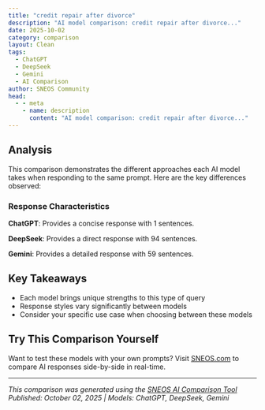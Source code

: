 ```yaml
---
title: "credit repair after divorce"
description: "AI model comparison: credit repair after divorce..."
date: 2025-10-02
category: comparison
layout: Clean
tags:
  - ChatGPT
  - DeepSeek
  - Gemini
  - AI Comparison
author: SNEOS Community
head:
  - - meta
    - name: description
      content: "AI model comparison: credit repair after divorce..."
---
```


<ChatComparison
  title="credit repair after divorce"
  prompt="credit repair after divorce"
  :responses='{
    "ChatGPT": "Going through a divorce can have a significant impact on your credit score and financial situation. If you are looking to repair your credit after a divorce, here are several steps you can take:\n\n### 1. **Understand Your Financial Situation**\n   - **Check Your Credit Reports**: Obtain copies of your credit reports from the three major credit bureaus (Equifax, Experian, and TransUnion). You can get a free report once a year from each bureau at AnnualCreditReport.com.\n   - **Review for Errors**: Look for any inaccuracies or outdated information, especially accounts that are not yours or any incorrect personal information.\n\n### 2. **Address Joint Accounts**\n   - **Close Joint Accounts**: If you still have any joint accounts with your ex-spouse, consider closing them or ensuring that they are paid off. This can help prevent future liabilities.\n   - **Refinance Loans**: If possible, refinance any loans in your name to remove your ex-spouse from the obligation.\n\n### 3. **Create a Budget**\n   - **Assess Your Income and Expenses**: After divorce, your financial situation may change. Create a new budget that reflects your current income and expenses.\n   - **Cut Unnecessary Expenses**: Look for ways to reduce spending and increase savings, which can help you manage liabilities and build a positive financial future.\n\n### 4. **Build or Rebuild Your Credit**\n   - **Open New Credit Accounts**: If your credit score has dropped, consider opening a secured credit card or other credit account to start building positive credit history.\n   - **Make Payments on Time**: Always pay your bills on time, as payment history has a significant impact on your credit score.\n   - **Keep Credit Utilization Low**: Aim to use less than 30% of your available credit on any revolving accounts.\n\n### 5. **Establish Your Own Credit**\n   - **Get a New Credit Card**: If your credit is in a low range, consider applying for a secured credit card where you can deposit and use that amount as your credit limit. Pay it off each month to build positive history.\n   - **Become an Authorized User**: If possible, ask a trusted family member or friend if you can become an authorized user on their account. Just ensure they have good credit habits.\n\n### 6. **Consider Professional Help**\n   - **Credit Counseling**: If you feel overwhelmed, seek help from a credit counseling service. They can assist you in creating a plan for credit repair.\n   - **Credit Repair Companies**: Be cautious, but legitimate credit repair companies can assist with disputing errors on your credit report, although you can do this yourself for free.\n\n### 7. **Maintain Healthy Financial Habits**\n   - **Emergency Fund**: Start saving for an emergency fund to avoid future financial stress.\n   - **Stay Informed**: Keep educating yourself about credit management and personal finance.\n\n### 8. **Monitor Your Credit Regularly**\n   - **Use Credit Monitoring Services**: Sign up for a credit monitoring service to keep an eye on your credit score and receive alerts for changes.\n\nRepairing your credit after a divorce takes time and effort, but by following these steps, you can take positive actions to improve your creditworthiness and achieve greater financial stability.",
    "DeepSeek": "Of course. Credit repair after a divorce is a critical and often stressful process. Your financial life has been intertwined with another person\u0027s, and untangling it requires a clear, strategic plan.\n\nHere is a comprehensive guide to repairing your credit after a divorce.\n\n### The Core Principle: You Are Responsible for Your Debts\nFirst, understand a crucial legal point: **A divorce decree does not override your original contract with a lender.**\n\n*   If your divorce decree states your ex-spouse is responsible for a joint loan, that is an agreement *between the two of you*.\n*   The lender is not a party to that agreement. If your ex-spouse stops paying, the lender can and will come after you for payment, and it will damage **your** credit.\n\nWith that in mind, here is your step-by-step action plan.\n\n---\n\n### Phase 1: The Immediate \u0022Untangling\u0022 (First 30-60 Days)\n\n#### 1. Get Organized \u0026 Know Your Starting Point\n*   **Pull Your Credit Reports:** Get your free reports from all three bureaus (Equifax, Experian, and TransUnion) at [AnnualCreditReport.com](https://www.AnnualCreditReport.com). You are entitled to a free weekly report from each.\n*   **Create a Master List:** Make a spreadsheet of every account showing on your reports. Categorize them:\n    *   **Individual Accounts:** In your name only. (These are the easiest; they stay with you.)\n    *   **Joint Accounts:** In both your names. (These are the biggest risk.)\n    *   **Authorized User Accounts:** Where you are just an authorized user on your ex\u0027s account. (These can be easily removed.)\n*   **Review the Divorce Decree:** Have a copy handy. Note which accounts you are each officially responsible for.\n\n#### 2. Close or Separate Joint Accounts\nThis is the most important step to prevent future damage.\n\n*   **Joint Credit Cards:** Call the lender and request to **close** the account. You cannot remove one name from a joint account; it must be closed. A zero balance is required to close it.\n    *   *Alternative:* If you can\u0027t pay it off immediately, ask the issuer to \u0022freeze\u0022 the account so no new charges can be made, and then work on paying it down.\n*   **Joint Loans (Auto, Personal):** You cannot simply remove a name. Your options are:\n    1.  **Refinance:** The person who is keeping the asset (e.g., the car) should refinance the loan solely in their own name. This pays off the old joint loan and opens a new individual one.\n    2.  **Sell the Asset:** Sell the car or other property and use the proceeds to pay off the loan.\n*   **Authorized User Accounts:** Call the creditor and have yourself removed immediately. This should stop the account from reporting on your credit file.\n\n#### 3. Establish Your Own Credit (If You Haven\u0027t Already)\n*   **Open a Checking/Savings Account:** If you don\u0027t have your own, open one now.\n*   **Apply for a Credit Card:**\n    *   If your credit is decent, apply for a standard card in your name only.\n    *   If your credit is poor or limited, start with a **secured credit card**. You provide a cash deposit that becomes your credit limit. Use it responsibly and it will help rebuild your credit.\n\n---\n\n### Phase 2: The Active \u0022Repair \u0026 Rebuild\u0022 (Next 6-12 Months)\n\n#### 4. Address Negative Items from the Divorce\n*   **Late Payments Caused by Your Ex:** If an account your ex was supposed to pay became late, you can try a **\u0022Goodwill Letter.\u0022** Write to the lender, explain the situation (you don\u0027t need extreme detail), state that you have always been a good customer, and politely ask them to remove the late payment as a gesture of goodwill. This sometimes works for a one-time lapse.\n*   **Dispute Inaccurate Information:** If you see accounts that aren\u0027t yours, incorrect late payments, or balances that are wrong, **dispute them** with the credit bureaus online. This is your legal right under the FCRA (Fair Credit Reporting Act).\n\n#### 5. The \u0022Nightmare Scenario\u0022: Your Ex Isn\u0027t Paying\nIf your ex is not paying a joint debt as ordered by the decree:\n\n1.  **Protect Your Credit First:** You may have to make the payments yourself to avoid further damage to your credit score. This is unfair, but it protects your financial future.\n2.  **Then, Enforce the Decree:** Your recourse is against your ex-spouse, not the lender. You can:\n    *   Send a formal demand letter.\n    *   Go back to family court and file a motion for contempt. The judge can enforce the divorce order, potentially with penalties for your ex.\n\n#### 6. Develop Healthy Credit Habits\n*   **Pay Every Bill On Time, Every Time.** Payment history is the biggest factor in your credit score. Set up autopay for minimum payments at the very least.\n*   **Keep Credit Card Balances Low.** Aim to use less than 30% of your available credit limit on any card, and ideally below 10% for the best results. This is your **credit utilization ratio**.\n*   **Don\u0027t Apply for Too Much New Credit.** Each application causes a hard inquiry, which can slightly lower your score.\n\n---\n\n### Phase 3: Long-Term Monitoring \u0026 Maintenance\n\n#### 7. Monitor Your Credit Regularly\n*   Use free services from your bank or apps like Credit Karma to monitor your TransUnion and Equifax reports weekly.\n*   Consider a paid monitoring service for all three bureaus and identity theft protection if you have concerns.\n\n#### 8. Create a New Budget\nYour financial situation has changed. Create a realistic budget based on your new, single income. This will help you manage your debt and avoid falling behind.\n\n### Special Considerations\n\n*   **The Family Home:** This is often the most complex asset. If one spouse keeps the house, they *must* refinance the mortgage to remove the other person from the loan. Simply assuming the payment is not enough and leaves the other spouse legally liable.\n*   **Seek Professional Help:**\n    *   **Non-Profit Credit Counseling:** Agencies like the National Foundation for Credit Counseling (NFCC) can offer guidance and debt management plans.\n    *   **Attorney:** If your ex is violating the divorce decree, consult your divorce attorney.\n\n### Summary Checklist\n\n*   [ ] Get all 3 credit reports.\n*   [ ] Make a list of all individual, joint, and authorized user accounts.\n*   [ ] Close all joint credit cards.\n*   [ ] Refinance joint loans (car, mortgage) into the responsible person\u0027s name.\n*   [ ] Remove yourself as an authorized user from your ex\u0027s accounts.\n*   [ ] Open a credit card in your own name (secured if necessary).\n*   [ ] Dispute any errors on your credit reports.\n*   [ ] Set up autopay for all your individual accounts.\n*   [ ] Create a new, post-divorce budget.\n*   [ ] Monitor your credit regularly.\n\nRepairing your credit after a divorce is a marathon, not a sprint. By being proactive, systematic, and patient, you can untangle your finances, protect your score, and build a strong, independent financial future.",
    "Gemini": "Divorce can have a significant impact on your credit score, even if you were responsible with your finances during the marriage. Here\u0027s a breakdown of how divorce can affect your credit and what steps you can take to repair it:\n\n**How Divorce Can Affect Your Credit:**\n\n*   **Joint Accounts:** This is the biggest potential pitfall. If you have joint credit cards, loans (like auto or mortgages), or other debts with your ex-spouse, both of you are responsible for the entire debt, even after the divorce. If your ex-spouse doesn\u0027t pay their share, your credit score can be negatively affected, even if your divorce decree states they are responsible for the debt.\n*   **Missed Payments:** If payments on joint accounts are missed due to disputes or financial difficulties stemming from the divorce, your credit score will suffer.\n*   **Closing Accounts:** While closing joint accounts might seem like a good idea, it can reduce your available credit and potentially lower your credit score, especially if you have a limited credit history. It can also impact your credit utilization ratio (the amount of credit you\u0027re using compared to your total available credit).\n*   **Financial Strain:** The costs associated with divorce (legal fees, moving expenses, setting up a new household) can put a strain on your finances, leading to late payments or even defaults on existing debts.\n*   **Identity Theft/Fraud:** In some unfortunate situations, a vindictive ex-spouse might try to damage your credit by opening accounts in your name or making unauthorized charges.\n\n**Steps to Repair Your Credit After a Divorce:**\n\n1.  **Assess the Damage: Get Your Credit Reports**\n    *   **Order your credit reports:** Request free copies of your credit reports from all three major credit bureaus: Equifax, Experian, and TransUnion. You can do this at AnnualCreditReport.com.\n    *   **Review your credit reports carefully:** Look for any inaccuracies, errors, or accounts you don\u0027t recognize. This is crucial for identifying potential fraud or mistakes related to joint accounts.\n\n2.  **Dispute Inaccurate Information:**\n    *   **File disputes:** If you find any errors or inaccuracies on your credit reports, file a dispute with the credit bureau that issued the report.\n    *   **Provide documentation:** Include any supporting documentation to prove your case (e.g., divorce decree, payment records).\n    *   **Follow up:** Credit bureaus have a limited time (usually 30 days) to investigate your dispute. Follow up to ensure they are taking action.\n\n3.  **Settle or Pay Down Joint Debts:**\n    *   **Negotiate with creditors:** If possible, try to negotiate with creditors to settle joint debts for a lower amount than you owe.\n    *   **Pay your share:** Even if your divorce decree assigns responsibility for a debt to your ex-spouse, consider paying your share to protect your credit.  You can then pursue legal action against your ex-spouse to recover those funds if the divorce decree says they are responsible.\n    *   **Document everything:** Keep copies of all correspondence, payment records, and settlement agreements.\n\n4.  **Pay Bills on Time, Every Time:**\n    *   **Prioritize payments:** Make sure to pay all your bills on time, including credit cards, utilities, and loans.\n    *   **Set up automatic payments:**  Consider setting up automatic payments to avoid missed payments.\n    *   **Budget carefully:** Create a budget to track your income and expenses to ensure you can afford your bills.\n\n5.  **Establish Your Own Credit:**\n    *   **Get a secured credit card:** If you have limited or damaged credit, a secured credit card can be a good way to rebuild your credit. You\u0027ll need to deposit a certain amount of money as collateral, which typically becomes your credit limit.\n    *   **Apply for a credit-builder loan:** These loans are designed to help people with poor or no credit establish a positive credit history. You make fixed payments over a set period, and the lender reports your payment history to the credit bureaus.\n    *   **Become an authorized user:** Ask a trusted friend or family member with good credit to add you as an authorized user on their credit card. This can help you build credit, but make sure the primary cardholder is responsible with their account, as their actions can affect your credit.\n    *   **Open a new credit card:** If your credit is fair, you might be able to qualify for an unsecured credit card. Shop around for cards with low interest rates and fees.\n\n6.  **Keep Credit Utilization Low:**\n    *   **Aim for under 30%:** Try to keep your credit utilization below 30% on each of your credit cards and overall.  For example, if you have a credit card with a $1,000 limit, try not to charge more than $300 on it.\n\n7.  **Monitor Your Credit Regularly:**\n    *   **Continue to check your credit reports:** Monitor your credit reports regularly for any new errors or fraudulent activity.\n    *   **Consider a credit monitoring service:** Some services offer real-time alerts when there are changes to your credit report.\n\n8.  **Be Patient:**\n    *   **Credit repair takes time:** It takes time to rebuild your credit score after a divorce. Be patient and persistent with your efforts.\n    *   **Avoid quick fixes:** Be wary of credit repair companies that promise quick fixes or guaranteed results. These companies often make unrealistic promises and may even engage in illegal practices.\n\n**Important Considerations:**\n\n*   **Divorce Decree:** While a divorce decree may outline who is responsible for certain debts, it *doesn\u0027t* supersede your obligations to your creditors. Creditors are not bound by your divorce agreement.  You and your ex-spouse are still jointly liable for joint debts, regardless of what the decree says.\n*   **Legal Advice:** If you\u0027re having trouble resolving issues with joint debts or your ex-spouse, consider seeking legal advice from an attorney.\n*   **Financial Counseling:** A financial counselor can help you create a budget, manage your debt, and develop a plan to improve your credit score.  Look for a certified non-profit organization.\n\n**In summary, recovering from credit damage after a divorce requires diligence, patience, and a proactive approach. By taking the necessary steps to address inaccurate information, manage your debts responsibly, and establish your own credit, you can rebuild your credit score and regain financial stability.**\n"
  }'
  published-date="12:06"
/>

## Analysis

This comparison demonstrates the different approaches each AI model takes when responding to the same prompt. Here are the key differences observed:

### Response Characteristics

**ChatGPT**: Provides a concise response with 1 sentences. 

**DeepSeek**: Provides a direct response with 94 sentences. 

**Gemini**: Provides a detailed response with 59 sentences. 

## Key Takeaways

- Each model brings unique strengths to this type of query
- Response styles vary significantly between models
- Consider your specific use case when choosing between these models

## Try This Comparison Yourself

Want to test these models with your own prompts? Visit [SNEOS.com](https://sneos.com) to compare AI responses side-by-side in real-time.

---

*This comparison was generated using the [SNEOS AI Comparison Tool](https://sneos.com)*
*Published: October 02, 2025 | Models: ChatGPT, DeepSeek, Gemini*
